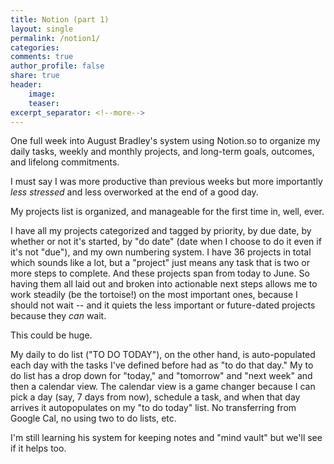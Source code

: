 ```yaml
---
title: Notion (part 1)
layout: single
permalink: /notion1/
categories: 
comments: true
author_profile: false
share: true
header:
    image: 
    teaser: 
excerpt_separator: <!--more-->
--- 
```



One full week into August Bradley's system using Notion.so to organize my daily tasks, weekly and monthly projects, and long-term goals, outcomes, and lifelong commitments. 

I must say I was more productive than previous weeks but more importantly *less stressed* and less overworked at the end of a good day. 

My projects list is organized, and manageable for the first time in, well, ever. 

I have all my projects categorized and tagged by priority, by due date, by whether or not it's started, by "do date" (date when I choose to do it even if it's not "due"), and my own numbering system. I have 36 projects in total which sounds like a lot, but a "project" just means any task that is two or more steps to complete. And these projects span from today to June. So having them all laid out and broken into actionable next steps allows me to work steadily (be the tortoise!) on the most important ones, because I should not wait -- and it quiets the less important or future-dated projects because they *can* wait. 

This could be huge. 

My daily to do list ("TO DO TODAY"), on the other hand, is auto-populated each day with the tasks I've defined before had as "to do that day." My to do list has a drop down for "today," and "tomorrow" and "next week" and then a calendar view. The calendar view is a game changer because  I can pick a day (say, 7 days from now), schedule a task, and when that day arrives it autopopulates on my "to do today" list. No transferring from Google Cal, no using two to do lists, etc. 

I'm still learning his system for keeping notes and "mind vault" but we'll see if it helps too.

